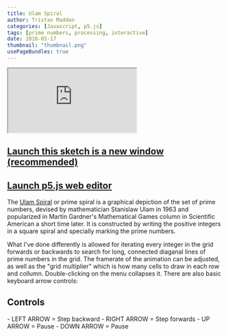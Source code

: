 ```yaml
---
title: Ulam Spiral
author: Tristan Madden
categories: [Javascript, p5.js]
tags: [prime numbers, processing, interactive]
date: 2018-05-17
thumbnail: "thumbnail.png"
usePageBundles: true
---
```


<div class="iframe-wrapper-1-1">
    <iframe src="https://editor.p5js.org/Berkanan/full/PiHPI8iAw"></iframe>
</div>

<h2><a href="https://editor.p5js.org/Berkanan/full/PiHPI8iAw" target="_blank">Launch this sketch is a new window (recommended)</a></h2>

<h2><a href="https://editor.p5js.org/Berkanan/sketches/PiHPI8iAw">Launch p5.js web editor</a></h2>

The  <a href="https://en.wikipedia.org/wiki/Ulam_spiral">Ulam Spiral</a> or prime spiral is a graphical depiction of the set of prime numbers, devised by mathematician Stanislaw Ulam in 1963 and popularized in Martin Gardner's Mathematical Games column in Scientific American a short time later. It is constructed by writing the positive integers in a square spiral and specially marking the prime numbers.

What I've done differently is allowed for iterating every integer in the grid forwards or backwards to search for long, connected diaganal lines of prime numbers in the grid. The framerate of the animation can be adjusted, as well as the "grid multiplier" which is how many cells to draw in each row and collumn. Double-clicking on the menu collapses it. There are also basic keyboard arrow controls:

<h2>Controls</h2>
- LEFT ARROW = Step backward
- RIGHT ARROW = Step forwards
- UP ARROW = Pause
- DOWN ARROW = Pause